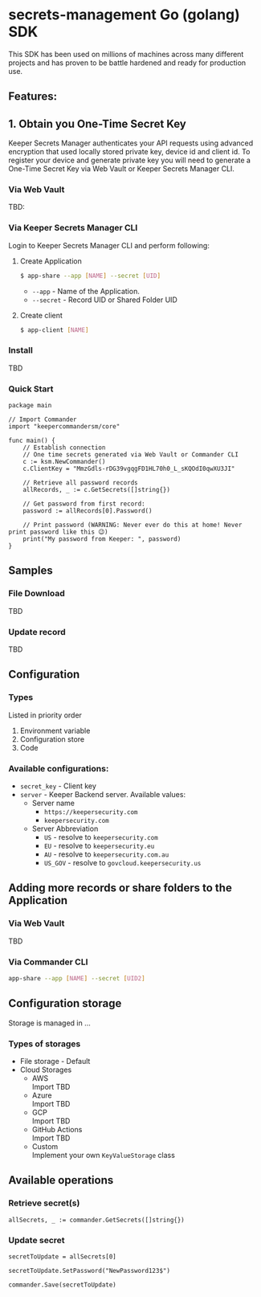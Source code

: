 # secrets-management Go (golang) SDK

This SDK has been used on millions of machines across many different projects and has proven to be battle hardened and ready for production use.

## Features:

## 1. Obtain you One-Time Secret Key
Keeper Secrets Manager authenticates your API requests using advanced encryption that used locally stored private key, device id and client id.
To register your device and generate private key you will need to generate a One-Time Secret Key via Web Vault or Keeper Secrets Manager CLI.

### Via Web Vault
TBD:

### Via Keeper Secrets Manager CLI
Login to Keeper Secrets Manager CLI and perform following:
1. Create Application
    ```bash
   $ app-share --app [NAME] --secret [UID]
    ```

    - `--app` - Name of the Application.
    - `--secret` - Record UID or Shared Folder UID

1. Create client
    ```bash
   $ app-client [NAME]
    ```

### Install
TBD

### Quick Start

```golang
package main

// Import Commander
import "keepercommandersm/core"

func main() {
	// Establish connection
	// One time secrets generated via Web Vault or Commander CLI
	c := ksm.NewCommander()
	c.ClientKey = "MmzGdls-rDG39vgqgFD1HL70h0_L_sKQOdI0qwXU3JI"

	// Retrieve all password records
	allRecords, _ := c.GetSecrets([]string{})

	// Get password from first record:
	password := allRecords[0].Password()

	// Print password (WARNING: Never ever do this at home! Never print password like this 😉)
	print("My password from Keeper: ", password)
}
```

## Samples
### File Download
TBD

### Update record
TBD

## Configuration

### Types

Listed in priority order
1. Environment variable
1. Configuration store
1. Code

### Available configurations:

- `secret_key` - Client key
- `server` - Keeper Backend server. Available values:
    - Server name
        - `https://keepersecurity.com`
        - `keepersecurity.com`
    - Server Abbreviation
        - `US` - resolve to `keepersecurity.com`
        - `EU` - resolve to `keepersecurity.eu`
        - `AU` - resolve to `keepersecurity.com.au`
        - `US_GOV` - resolve to `govcloud.keepersecurity.us`

## Adding more records or share folders to the Application

### Via Web Vault
TBD

### Via Commander CLI
```bash
app-share --app [NAME] --secret [UID2]
```

## Configuration storage
Storage is managed in ...
### Types of storages
- File storage - Default
- Cloud Storages
    - AWS <br/>Import TBD
    - Azure <br/>Import TBD
    - GCP <br/>Import TBD
    - GitHub Actions <br/>Import TBD
    - Custom <br/>Implement your own `KeyValueStorage` class

## Available operations

### Retrieve secret(s)

```golang
allSecrets, _ := commander.GetSecrets([]string{})
```
### Update secret

```golang
secretToUpdate = allSecrets[0]

secretToUpdate.SetPassword("NewPassword123$")

commander.Save(secretToUpdate)
```
